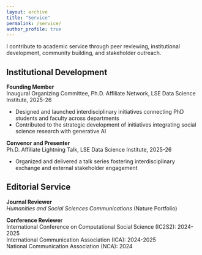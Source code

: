 ```yaml
---
layout: archive
title: "Service"
permalink: /service/
author_profile: true
---
```


I contribute to academic service through peer reviewing, institutional development, community building, and stakeholder outreach.

## Institutional Development

**Founding Member**  
Inaugural Organizing Committee, Ph.D. Affiliate Network, LSE Data Science Institute, 2025-26

- Designed and launched interdisciplinary initiatives connecting PhD students and faculty across departments
- Contributed to the strategic development of initiatives integrating social science research with generative AI
  
**Convenor and Presenter**  
Ph.D. Affiliate Lightning Talk, LSE Data Science Institute, 2025-26

- Organized and delivered a talk series fostering interdisciplinary exchange and external stakeholder engagement
  
## Editorial Service

**Journal Reviewer**  
*Humanities and Social Sciences Communications* (Nature Portfolio)

**Conference Reviewer**  
International Conference on Computational Social Science (IC2S2): 2024-2025  
International Communication Association (ICA): 2024-2025  
National Communication Association (NCA): 2024
